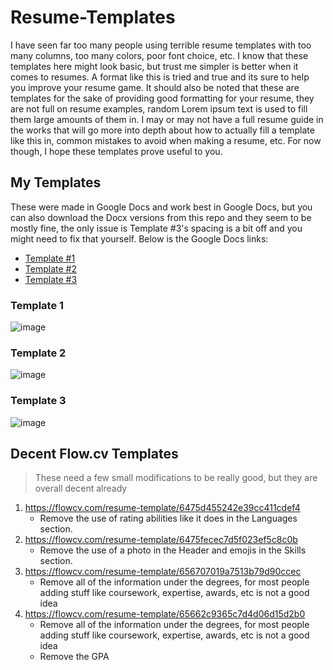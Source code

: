 # Resume-Templates
I have seen far too many people using terrible resume templates with too many columns, too many colors, poor font choice, etc. I know that these templates here might look basic, but trust me simpler is better when it comes to resumes. A format like this is tried and true and its sure to help you improve your resume game. It should also be noted that these are templates for the sake of providing good formatting for your resume, they are not full on resume examples, random Lorem ipsum text is used to fill them large amounts of them in. I may or may not have a full resume guide in the works that will go more into depth about how to actually fill a template like this in, common mistakes to avoid when making a resume, etc. For now though, I hope these templates prove useful to you. 
## My Templates
These were made in Google Docs and work best in Google Docs, but you can also download the Docx versions from this repo and they seem to be mostly fine, the only issue is Template #3's spacing is a bit off and you might need to fix that yourself. Below is the Google Docs links:
* [Template #1](https://docs.google.com/document/d/1J4sp3JUwCBvrW86yqdl4lY4yh5aq5t2VXEgDaBta-L8/edit?usp=sharing)
* [Template #2](https://docs.google.com/document/d/12H4KMgMgGlnulCy4bkjIES8wI7D1brkuQS_vEVWlqmI/edit?usp=sharing)
* [Template #3](https://docs.google.com/document/d/1MRuO7Yn3F7nDiL-CTJsNW-XARwAk_h4esN3t82WkZmA/edit?usp=sharing)
### Template 1 
![image](https://github.com/HiroNewf/Resume-Templates/assets/64501695/5fe499fd-b335-48d8-a17e-f6f787430d0b)
### Template 2
![image](https://github.com/HiroNewf/Resume-Templates/assets/64501695/9473b752-e98d-41d0-9142-773199419d23)
### Template 3
![image](https://github.com/HiroNewf/Resume-Templates/assets/64501695/c4e3760c-ea54-4377-8bce-aa4eda78328d)
## Decent Flow.cv Templates
> These need a few small modifications to be really good, but they are overall decent already 
1. https://flowcv.com/resume-template/6475d455242e39cc411cdef4
   * Remove the use of rating abilities like it does in the Languages section.
2. https://flowcv.com/resume-template/6475fecec7d5f023ef5c8c0b
   * Remove the use of a photo in the Header and emojis in the Skills section.
3. https://flowcv.com/resume-template/656707019a7513b79d90ccec
   * Remove all of the information under the degrees, for most people adding stuff like coursework, expertise, awards, etc is not a good idea
4. https://flowcv.com/resume-template/65662c9365c7d4d06d15d2b0
   * Remove all of the information under the degrees, for most people adding stuff like coursework, expertise, awards, etc is not a good idea
   * Remove the GPA
     
